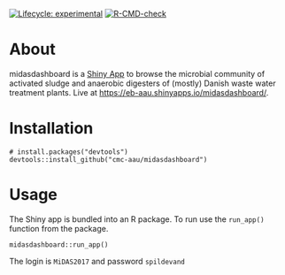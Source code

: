 <!-- badges: start -->
[![Lifecycle: experimental](https://img.shields.io/badge/lifecycle-experimental-orange.svg)](https://lifecycle.r-lib.org/articles/stages.html#experimental)
[![R-CMD-check](https://github.com/cmc-aau/MiDAS-app/workflows/R-CMD-check/badge.svg)](https://github.com/cmc-aau/MiDAS-app/actions)
<!-- badges: end -->

# About
midasdashboard is a [Shiny App](https://shiny.rstudio.com/) to browse the microbial community of activated sludge and anaerobic digesters of (mostly) Danish waste water treatment plants. Live at https://eb-aau.shinyapps.io/midasdashboard/.

# Installation
```
# install.packages("devtools")
devtools::install_github("cmc-aau/midasdashboard")
```

# Usage
The Shiny app is bundled into an R package. To run use the `run_app()` function from the package.
```
midasdashboard::run_app()
```

The login is `MiDAS2017` and password `spildevand`

